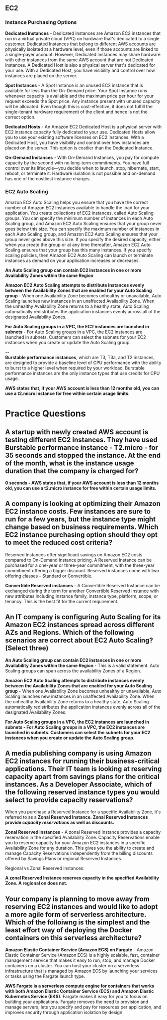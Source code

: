 ## EC2

### Instance Purchasing Options

**Dedicated Instances** - Dedicated Instances are Amazon EC2 instances that run in a virtual private cloud (VPC) on hardware that's dedicated to a single customer. Dedicated Instances that belong to different AWS accounts are physically isolated at a hardware level, even if those accounts are linked to a single-payer account. However, Dedicated Instances may share hardware with other instances from the same AWS account that are not Dedicated Instances. A Dedicated Host is also a physical server that's dedicated for your use. With a Dedicated Host, you have visibility and control over how instances are placed on the server.

**Spot Instances** - A Spot Instance is an unused EC2 instance that is available for less than the On-Demand price. Your Spot Instance runs whenever capacity is available and the maximum price per hour for your request exceeds the Spot price. Any instance present with unused capacity will be allocated. Even though this is cost-effective, it does not fulfill the single-tenant hardware requirement of the client and hence is not the correct option.

**Dedicated Hosts** - An Amazon EC2 Dedicated Host is a physical server with EC2 instance capacity fully dedicated to your use. Dedicated Hosts allow you to use your existing software licenses on EC2 instances. With a Dedicated Host, you have visibility and control over how instances are placed on the server. This option is costlier than the Dedicated Instance.

**On-Demand Instances** - With On-Demand Instances, you pay for compute capacity by the second with no long-term commitments. You have full control over its lifecycle—you decide when to launch, stop, hibernate, start, reboot, or terminate it. Hardware isolation is not possible and on-demand has one of the costliest instance charges.

### EC2 Auto Scaling 

Amazon EC2 Auto Scaling helps you ensure that you have the correct number of Amazon EC2 instances available to handle the load for your application. You create collections of EC2 instances, called Auto Scaling groups. You can specify the minimum number of instances in each Auto Scaling group, and Amazon EC2 Auto Scaling ensures that your group never goes below this size. You can specify the maximum number of instances in each Auto Scaling group, and Amazon EC2 Auto Scaling ensures that your group never goes above this size. If you specify the desired capacity, either when you create the group or at any time thereafter, Amazon EC2 Auto Scaling ensures that your group has this many instances. If you specify scaling policies, then Amazon EC2 Auto Scaling can launch or terminate instances as demand on your application increases or decreases.

**An Auto Scaling group can contain EC2 instances in one or more Availability Zones within the same Region**

**Amazon EC2 Auto Scaling attempts to distribute instances evenly between the Availability Zones that are enabled for your Auto Scaling group** - When one Availability Zone becomes unhealthy or unavailable, Auto Scaling launches new instances in an unaffected Availability Zone. When the unhealthy Availability Zone returns to a healthy state, Auto Scaling automatically redistributes the application instances evenly across all of the designated Availability Zones.

**For Auto Scaling groups in a VPC, the EC2 instances are launched in subnets** - For Auto Scaling groups in a VPC, the EC2 instances are launched in subnets. Customers can select the subnets for your EC2 instances when you create or update the Auto Scaling group.

--<br>
**Burstable performance instances**, which are T3, T3a, and T2 instances, are designed to provide a baseline level of CPU performance with the ability to burst to a higher level when required by your workload. Burstable performance instances are the only instance types that use credits for CPU usage.

**AWS states that, if your AWS account is less than 12 months old, you can use a t2.micro instance for free within certain usage limits.**

# Practice Questions 

## A startup with newly created AWS account is testing different EC2 instances. They have used Burstable performance instance - T2.micro - for 35 seconds and stopped the instance. At the end of the month, what is the instance usage duration that the company is charged for?

**0 seconds - AWS states that, if your AWS account is less than 12 months old, you can use a t2.micro instance for free within certain usage limits.**

## A company is looking at optimizing their Amazon EC2 instance costs. Few instances are sure to run for a few years, but the instance type might change based on business requirements. Which EC2 instance purchasing option should they opt to meet the reduced cost criteria?

Reserved Instances offer significant savings on Amazon EC2 costs compared to On-Demand Instance pricing. A Reserved Instance can be purchased for a one-year or three-year commitment, with the three-year commitment offering a bigger discount. Reserved instances come with two offering classes - Standard or Convertible.

**Convertible Reserved instances** - A Convertible Reserved Instance can be exchanged during the term for another Convertible Reserved Instance with new attributes including instance family, instance type, platform, scope, or tenancy. This is the best fit for the current requirement.

## An IT company is configuring Auto Scaling for its Amazon EC2 instances spread across different AZs and Regions. Which of the following scenarios are  correct about EC2 Auto Scaling? (Select three)

**An Auto Scaling group can contain EC2 instances in one or more Availability Zones within the same Region** - This is a valid statement. Auto Scaling groups can span across the availability Zones of a Region.

**Amazon EC2 Auto Scaling attempts to distribute instances evenly between the Availability Zones that are enabled for your Auto Scaling group** - When one Availability Zone becomes unhealthy or unavailable, Auto Scaling launches new instances in an unaffected Availability Zone. When the unhealthy Availability Zone returns to a healthy state, Auto Scaling automatically redistributes the application instances evenly across all of the designated Availability Zones.

**For Auto Scaling groups in a VPC, the EC2 instances are launched in subnets - For Auto Scaling groups in a VPC, the EC2 instances are launched in subnets. Customers can select the subnets for your EC2 instances when you create or update the Auto Scaling group.**

## A media publishing company is using Amazon EC2 instances for running their business-critical applications. Their IT team is looking at reserving capacity apart from savings plans for the critical instances. As a Developer Associate, which of the following reserved instance types you would select to provide capacity reservations?

When you purchase a Reserved Instance for a specific Availability Zone, it's referred to as a **Zonal Reserved Instance**. **Zonal Reserved Instances provide *capacity reservations* as well as discounts.**

**Zonal Reserved Instances** - A zonal Reserved Instance provides a capacity reservation in the specified Availability Zone. Capacity Reservations enable you to reserve capacity for your Amazon EC2 instances in a specific Availability Zone for any duration. This gives you the ability to create and manage Capacity Reservations independently from the billing discounts offered by Savings Plans or regional Reserved Instances.

Regional vs Zonal Reserved Instances:

**A zonal Reserved Instance reserves capacity in the specified Availability Zone. A regional on does not.** 

## Your company is planning to move away from reserving EC2 instances and would like to adopt a more agile form of serverless architecture. Which of the folloiwng is the simplest and the least effort way of deploying the Docker containers on this serverless architecture?

**Amazon Elastic Container Service (Amazon ECS) on Fargate** - Amazon Elastic Container Service (Amazon ECS) is a highly scalable, fast, container management service that makes it easy to run, stop, and manage Docker containers on a cluster. You can host your cluster on a serverless infrastructure that is managed by Amazon ECS by launching your services or tasks using the Fargate launch type.

**AWS Fargate is a serverless compute engine for containers that works with both Amazon Elastic Container Service (ECS) and Amazon Elastic Kubernetes Service (EKS).** Fargate makes it easy for you to focus on building your applications. Fargate removes the need to provision and manage servers, lets you specify and pay for resources per application, and improves security through application isolation by design.

